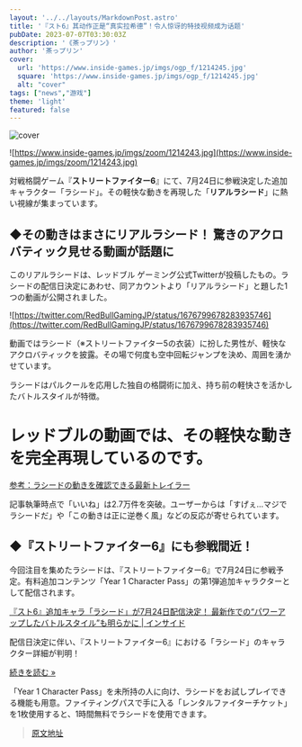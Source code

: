 ```yaml
---
layout: '../../layouts/MarkdownPost.astro'
title: '『スト6』其动作正是“真实拉希德”！令人惊讶的特技视频成为话题'
pubDate: 2023-07-07T03:30:03Z
description: '《茶っプリン》'
author: '茶っプリン'
cover:
  url: 'https://www.inside-games.jp/imgs/ogp_f/1214245.jpg'
  square: 'https://www.inside-games.jp/imgs/ogp_f/1214245.jpg'
  alt: "cover"
tags: ["news","游戏"]
theme: 'light'
featured: false
---
```


![cover](https://www.inside-games.jp/imgs/ogp_f/1214245.jpg)

![https://www.inside-games.jp/imgs/zoom/1214243.jpg](https://www.inside-games.jp/imgs/zoom/1214243.jpg)

対戦格闘ゲーム『**ストリートファイター6**』にて、7月24日に参戦決定した追加キャラクター「ラシード」。その軽快な動きを再現した「**リアルラシード**」に熱い視線が集まっています。

## ◆その動きはまさにリアルラシード！ 驚きのアクロバティック見せる動画が話題に

このリアルラシードは、レッドブル ゲーミング公式Twitterが投稿したもの。ラシードの配信日決定にあわせ、同アカウントより「リアルラシード」と題した1つの動画が公開されました。

![https://twitter.com/RedBullGamingJP/status/1676799678283935746](https://twitter.com/RedBullGamingJP/status/1676799678283935746)

動画ではラシード（※ストリートファイター5の衣装）に扮した男性が、軽快なアクロバティックを披露。その場で何度も空中回転ジャンプを決め、周囲を湧かせています。

ラシードはパルクールを応用した独自の格闘術に加え、持ち前の軽快さを活かしたバトルスタイルが特徴。
# レッドブルの動画では、その軽快な動きを完全再現しているのです。

[参考：ラシードの動きを確認できる最新トレイラー](https://www.youtube.com/embed/FufNRO-o3DE?rel=0)

記事執筆時点で「いいね」は2.7万件を突破。ユーザーからは「すげぇ...マジでラシードだ」や「この動きは正に逆巻く風」などの反応が寄せられています。

## ◆『ストリートファイター6』にも参戦間近！

今回注目を集めたラシードは、『ストリートファイター6』で7月24日に参戦予定。有料追加コンテンツ「Year 1 Character Pass」の第1弾追加キャラクターとして配信されます。

[『スト6』追加キャラ「ラシード」が7月24日配信決定！ 最新作での“パワーアップしたバトルスタイル”も明らかに | インサイド](https://www.inside-games.jp/article/2023/07/06/147026.html)

配信日決定に伴い、『ストリートファイター6』における「ラシード」のキャラクター詳細が判明！

[続きを読む »](https://www.inside-games.jp/article/2023/07/06/147026.html)

「Year 1 Character Pass」を未所持の人に向け、ラシードをお試しプレイできる機能も用意。ファイティングパスで手に入る「レンタルファイターチケット」を1枚使用すると、1時間無料でラシードを使用できます。

>[原文地址](https://www.inside-games.jp/article/2023/07/07/147062.html)  